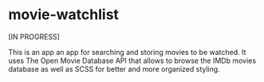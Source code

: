 # movie-watchlist
[IN PROGRESS]

This is an app an app for searching and storing movies to be watched. It uses The Open Movie Database API that allows to browse the IMDb movies 
database as well as SCSS for better and more organized styling.
